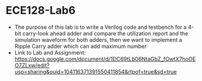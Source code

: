 # ECE128-Lab6

* The purpose of this lab is to write a Verilog code and testbench for a 4-bit carry-look ahead adder and compare the utilization report and the simulation waveform for both adders, then we want to implement a Ripple Carry adder which can add maximum number 
* Link to Lab and Assignment: <https://docs.google.com/document/d/1DC69tLb06NtaGbZ_fOwtX7hoOEO7ZLxw/edit?usp=sharing&ouid=104116371391550411854&rtpof=true&sd=true>
